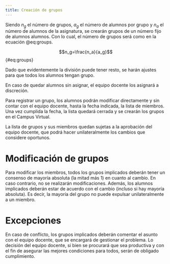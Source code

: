 ```yaml
---
title: Creación de grupos
---
```



Siendo $n_g$ el número de grupos, $a_g$ el número de alumnos por grupo y $n_a$ el número de alumnos de la asignatura, se crearán grupos de un número fijo de alumnos alumnos. Con lo cual, el número de grupos será como en la ecuación @eq:groups.

$$n_g=\frac{n_a}{a_g}$$ {#eq:groups}

Dado que evidentemente la división puede tener resto, se harán ajustes para que todos los alumnos tengan grupo.

En caso de quedar alumnos sin asignar, el equipo docente los asignará a discreción.

Para registrar un grupo, los alumnos podrán modificar directamente y sin contar con el equipo docente, hasta la fecha indicada, la lista de miembros. Una vez cumplida la fecha, la lista quedará cerrada y se crearán los grupos en el Campus Virtual.

La lista de grupos y sus miembros quedan sujetas a la aprobación del equipo docente, que podrá hacer unilateralmente los cambios que considere oportunos.

# Modificación de grupos

Para modificar los miembros, todos los grupos implicados deberán tener un consenso de mayoría absoluta (la mitad más 1) en cuanto al cambio. En caso contrario, no se realizarán modificaciones. Además, los alumnos implicados deberán estar de acuerdo con el cambio (incluso si hay mayoría absoluta). Es decir, la mayoría del grupo no puede expulsar unilateralmente a un miembro.

# Excepciones

En caso de conflicto, los grupos implicados deberán comentar el asunto con el equipo docente, que se encargará de gestionar el problema. Lo decisión del equipo docente, si bien se procurará que sea productiva y con el fin de asegurar las mejores condiciones para todos, serán de obligado cumplimiento.